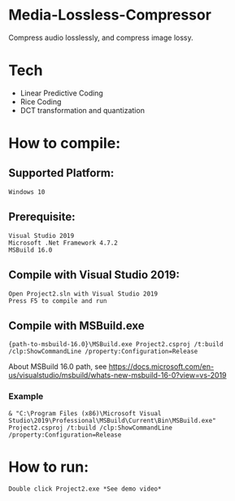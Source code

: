 # Media-Lossless-Compressor

Compress audio losslessly, and compress image lossy.

# Tech
- Linear Predictive Coding
- Rice Coding
- DCT transformation and quantization

# How to compile:
## Supported Platform:
    Windows 10 
## Prerequisite:
    Visual Studio 2019
    Microsoft .Net Framework 4.7.2
    MSBuild 16.0

## Compile with Visual Studio 2019: 
    Open Project2.sln with Visual Studio 2019
    Press F5 to compile and run

## Compile with MSBuild.exe
    {path-to-msbuild-16.0}\MSBuild.exe Project2.csproj /t:build /clp:ShowCommandLine /property:Configuration=Release
About MSBuild 16.0 path, see https://docs.microsoft.com/en-us/visualstudio/msbuild/whats-new-msbuild-16-0?view=vs-2019
### Example
    & "C:\Program Files (x86)\Microsoft Visual Studio\2019\Professional\MSBuild\Current\Bin\MSBuild.exe" Project2.csproj /t:build /clp:ShowCommandLine /property:Configuration=Release

# How to run:
    Double click Project2.exe *See demo video*

